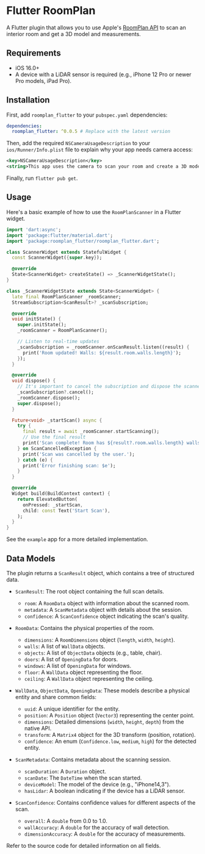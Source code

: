 # Flutter RoomPlan

A Flutter plugin that allows you to use Apple's [RoomPlan API](https://developer.apple.com/augmented-reality/roomplan/) to scan an interior room and get a 3D model and measurements.

## Requirements

- iOS 16.0+
- A device with a LiDAR sensor is required (e.g., iPhone 12 Pro or newer Pro models, iPad Pro).

## Installation

First, add `roomplan_flutter` to your `pubspec.yaml` dependencies:

```yaml
dependencies:
  roomplan_flutter: ^0.0.5 # Replace with the latest version
```

Then, add the required `NSCameraUsageDescription` to your `ios/Runner/Info.plist` file to explain why your app needs camera access:

```xml
<key>NSCameraUsageDescription</key>
<string>This app uses the camera to scan your room and create a 3D model.</string>
```

Finally, run `flutter pub get`.

## Usage

Here's a basic example of how to use the `RoomPlanScanner` in a Flutter widget.

```dart
import 'dart:async';
import 'package:flutter/material.dart';
import 'package:roomplan_flutter/roomplan_flutter.dart';

class ScannerWidget extends StatefulWidget {
  const ScannerWidget({super.key});

  @override
  State<ScannerWidget> createState() => _ScannerWidgetState();
}

class _ScannerWidgetState extends State<ScannerWidget> {
  late final RoomPlanScanner _roomScanner;
  StreamSubscription<ScanResult>? _scanSubscription;

  @override
  void initState() {
    super.initState();
    _roomScanner = RoomPlanScanner();

    // Listen to real-time updates
    _scanSubscription = _roomScanner.onScanResult.listen((result) {
      print('Room updated! Walls: ${result.room.walls.length}');
    });
  }

  @override
  void dispose() {
    // It's important to cancel the subscription and dispose the scanner
    _scanSubscription?.cancel();
    _roomScanner.dispose();
    super.dispose();
  }

  Future<void> _startScan() async {
    try {
      final result = await _roomScanner.startScanning();
      // Use the final result
      print('Scan complete! Room has ${result?.room.walls.length} walls.');
    } on ScanCancelledException {
      print('Scan was cancelled by the user.');
    } catch (e) {
      print('Error finishing scan: $e');
    }
  }

  @override
  Widget build(BuildContext context) {
    return ElevatedButton(
      onPressed: _startScan,
      child: const Text('Start Scan'),
    );
  }
}
```

See the `example` app for a more detailed implementation.

## Data Models

The plugin returns a `ScanResult` object, which contains a tree of structured data.

- `ScanResult`: The root object containing the full scan details.

  - `room`: A `RoomData` object with information about the scanned room.
  - `metadata`: A `ScanMetadata` object with details about the session.
  - `confidence`: A `ScanConfidence` object indicating the scan's quality.

- `RoomData`: Contains the physical properties of the room.

  - `dimensions`: A `RoomDimensions` object (`length`, `width`, `height`).
  - `walls`: A list of `WallData` objects.
  - `objects`: A list of `ObjectData` objects (e.g., table, chair).
  - `doors`: A list of `OpeningData` for doors.
  - `windows`: A list of `OpeningData` for windows.
  - `floor`: A `WallData` object representing the floor.
  - `ceiling`: A `WallData` object representing the ceiling.

- `WallData`, `ObjectData`, `OpeningData`: These models describe a physical entity and share common fields:

  - `uuid`: A unique identifier for the entity.
  - `position`: A `Position` object (`Vector3`) representing the center point.
  - `dimensions`: Detailed dimensions (`width`, `height`, `depth`) from the native API.
  - `transform`: A `Matrix4` object for the 3D transform (position, rotation).
  - `confidence`: An enum (`Confidence.low`, `medium`, `high`) for the detected entity.

- `ScanMetadata`: Contains metadata about the scanning session.

  - `scanDuration`: A `Duration` object.
  - `scanDate`: The `DateTime` when the scan started.
  - `deviceModel`: The model of the device (e.g., "iPhone14,3").
  - `hasLidar`: A boolean indicating if the device has a LiDAR sensor.

- `ScanConfidence`: Contains confidence values for different aspects of the scan.
  - `overall`: A `double` from 0.0 to 1.0.
  - `wallAccuracy`: A `double` for the accuracy of wall detection.
  - `dimensionAccuracy`: A `double` for the accuracy of measurements.

Refer to the source code for detailed information on all fields.
